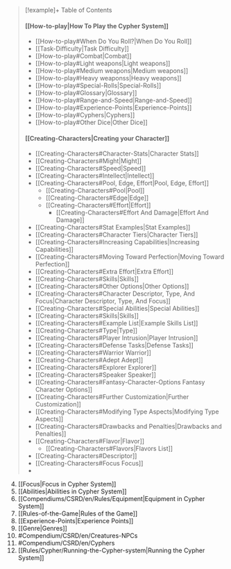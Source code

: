 

>[!example]+ Table of Contents 
>#### [[How-to-play|How To Play the Cypher System]]
 > - [[How-to-play#When Do You Roll?|When Do You Roll]]
 > 	-  [[Task-Difficulty|Task Difficulty]]
 > - [[How-to-play#Combat|Combat]]
 > 	- [[How-to-play#Light weapons|Light weapons]]
 > 	-  [[How-to-play#Medium weapons|Medium weapons]]
 > 	-  [[How-to-play#Heavy weaponss|Heavy weapons]]
 > - [[How-to-play#Special-Rolls|Special-Rolls]] 
 > - [[How-to-play#Glossary|Glossary]] 
 > -  [[How-to-play#Range-and-Speed|Range-and-Speed]]
 > -  [[How-to-play#Experience-Points|Experience-Points]]
 > -  [[How-to-play#Cyphers|Cyphers]]
 > -  [[How-to-play#Other Dice|Other Dice]]
 > #### [[Creating-Characters|Creating your Character]]
 > - [[Creating-Characters#Character-Stats|Character Stats]]
 > 	-  [[Creating-Characters#Might|Might]]
 > 	-  [[Creating-Characters#Speed|Speed]]
 > 	- [[Creating-Characters#Intellect|Intellect]]
 > 	- [[Creating-Characters#Pool, Edge, Effort|Pool, Edge, Effort]]
 > 		- [[Creating-Characters#Pool|Pool]]
 > 		- [[Creating-Characters#Edge|Edge]]
 > 		- [[Creating-Characters#Effort|Effort]]
 > 			-   [[Creating-Characters#Effort And Damage|Effort And Damage]]
 > 	-  [[Creating-Characters#Stat Examples|Stat Examples]]
 > -  [[Creating-Characters#Character Tiers|Character Tiers]]
 > 	- [[Creating-Characters#Increasing Capabilities|Increasing Capabilities]]
 > 	- [[Creating-Characters#Moving Toward Perfection|Moving Toward Perfection]]
 > 	- [[Creating-Characters#Extra Effort|Extra Effort]]
 > 	- [[Creating-Characters#Skills|Skills]] 
 > 	- [[Creating-Characters#Other Options|Other Options]]
 > - [[Creating-Characters#Character Descriptor, Type, And Focus|Character Descriptor, Type, And Focus]] 
 > - [[Creating-Characters#Special Abilities|Special Abilities]] 
 > - [[Creating-Characters#Skills|Skills]] 
 > 	-  [[Creating-Characters#Example List|Example Skills List]]
 > -  [[Creating-Characters#Type|Type]]
 > - [[Creating-Characters#Player Intrusion|Player Intrusion]]
 > - [[Creating-Characters#Defense Tasks|Defense Tasks]] 
 > - [[Creating-Characters#Warrior Warrior]]
 > - [[Creating-Characters#Adept Adept]]
 > - [[Creating-Characters#Explorer Explorer]]
 > - [[Creating-Characters#Speaker Speaker]]
 > - [[Creating-Characters#Fantasy-Character-Options Fantasy Character Options]]
 > -  [[Creating-Characters#Further Customization|Further Customization]]
 > 	-  [[Creating-Characters#Modifying Type Aspects|Modifying Type Aspects]]
 > 	- [[Creating-Characters#Drawbacks and Penalties|Drawbacks and Penalties]]
 > 	- [[Creating-Characters#Flavor|Flavor]]
 > 		- [[Creating-Characters#Flavors|Flavors List]]
 > - [[Creating-Characters#Descriptor]]
 > - [[Creating-Characters#Focus Focus]]
 > - 
 


4. [[Focus|Focus  in Cypher System]]
5. [[Abilities|Abilities  in Cypher System]]
6. [[Compendiums/CSRD/en/Rules/Equipment|Equipment  in Cypher System]]
7. [[Rules-of-the-Game|Rules of the Game]]
8. [[Experience-Points|Experience Points]]
9. [[Genre|Genres]]
10. #Compendium/CSRD/en/Creatures-NPCs 
11. #Compendium/CSRD/en/Cyphers 
12. [[Rules/Cypher/Running-the-Cypher-system|Running the Cypher System]]
